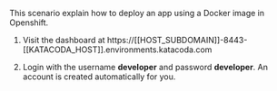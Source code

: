 This scenario explain how to deploy an app using a Docker image in Openshift.

1) Visit the dashboard at https://[[HOST_SUBDOMAIN]]-8443-[[KATACODA_HOST]].environments.katacoda.com

2) Login with the username **developer** and password **developer**. An account is created automatically for you.
